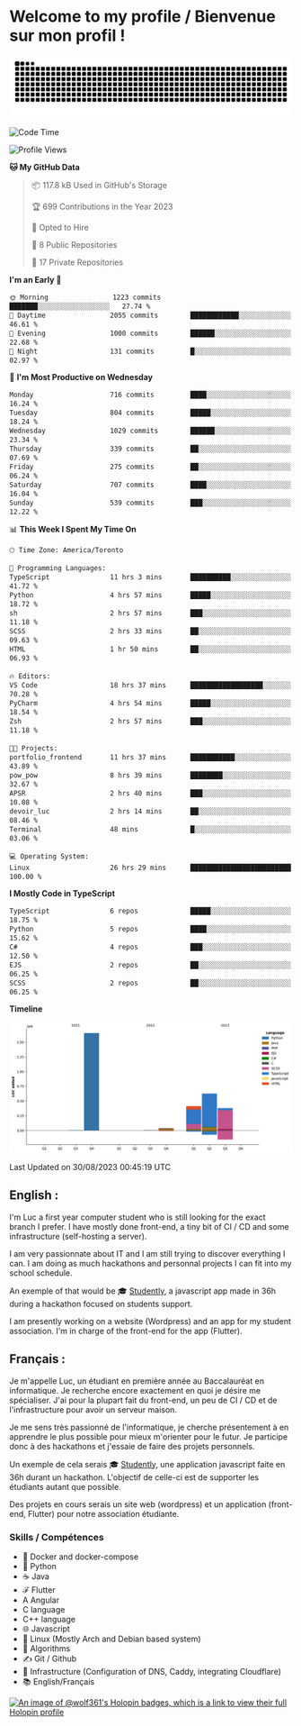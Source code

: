 # Welcome to my profile / Bienvenue sur mon profil !

![snake gif](https://github.com/wolf-361/wolf-361/blob/output/github-contribution-grid-snake.svg)

<!--START_SECTION:waka-->
![Code Time](http://img.shields.io/badge/Code%20Time-315%20hrs%2042%20mins-blue)

![Profile Views](http://img.shields.io/badge/Profile%20Views-0-blue)

**🐱 My GitHub Data** 

> 📦 117.8 kB Used in GitHub's Storage 
 > 
> 🏆 699 Contributions in the Year 2023
 > 
> 💼 Opted to Hire
 > 
> 📜 8 Public Repositories 
 > 
> 🔑 17 Private Repositories 
 > 
**I'm an Early 🐤** 

```text
🌞 Morning                1223 commits        ███████░░░░░░░░░░░░░░░░░░   27.74 % 
🌆 Daytime                2055 commits        ████████████░░░░░░░░░░░░░   46.61 % 
🌃 Evening                1000 commits        ██████░░░░░░░░░░░░░░░░░░░   22.68 % 
🌙 Night                  131 commits         █░░░░░░░░░░░░░░░░░░░░░░░░   02.97 % 
```
📅 **I'm Most Productive on Wednesday** 

```text
Monday                   716 commits         ████░░░░░░░░░░░░░░░░░░░░░   16.24 % 
Tuesday                  804 commits         █████░░░░░░░░░░░░░░░░░░░░   18.24 % 
Wednesday                1029 commits        ██████░░░░░░░░░░░░░░░░░░░   23.34 % 
Thursday                 339 commits         ██░░░░░░░░░░░░░░░░░░░░░░░   07.69 % 
Friday                   275 commits         ██░░░░░░░░░░░░░░░░░░░░░░░   06.24 % 
Saturday                 707 commits         ████░░░░░░░░░░░░░░░░░░░░░   16.04 % 
Sunday                   539 commits         ███░░░░░░░░░░░░░░░░░░░░░░   12.22 % 
```


📊 **This Week I Spent My Time On** 

```text
🕑︎ Time Zone: America/Toronto

💬 Programming Languages: 
TypeScript               11 hrs 3 mins       ██████████░░░░░░░░░░░░░░░   41.72 % 
Python                   4 hrs 57 mins       █████░░░░░░░░░░░░░░░░░░░░   18.72 % 
sh                       2 hrs 57 mins       ███░░░░░░░░░░░░░░░░░░░░░░   11.18 % 
SCSS                     2 hrs 33 mins       ██░░░░░░░░░░░░░░░░░░░░░░░   09.63 % 
HTML                     1 hr 50 mins        ██░░░░░░░░░░░░░░░░░░░░░░░   06.93 % 

🔥 Editors: 
VS Code                  18 hrs 37 mins      ██████████████████░░░░░░░   70.28 % 
PyCharm                  4 hrs 54 mins       █████░░░░░░░░░░░░░░░░░░░░   18.54 % 
Zsh                      2 hrs 57 mins       ███░░░░░░░░░░░░░░░░░░░░░░   11.18 % 

🐱‍💻 Projects: 
portfolio_frontend       11 hrs 37 mins      ███████████░░░░░░░░░░░░░░   43.89 % 
pow_pow                  8 hrs 39 mins       ████████░░░░░░░░░░░░░░░░░   32.67 % 
APSR                     2 hrs 40 mins       ███░░░░░░░░░░░░░░░░░░░░░░   10.08 % 
devoir_luc               2 hrs 14 mins       ██░░░░░░░░░░░░░░░░░░░░░░░   08.46 % 
Terminal                 48 mins             █░░░░░░░░░░░░░░░░░░░░░░░░   03.06 % 

💻 Operating System: 
Linux                    26 hrs 29 mins      █████████████████████████   100.00 % 
```

**I Mostly Code in TypeScript** 

```text
TypeScript               6 repos             █████░░░░░░░░░░░░░░░░░░░░   18.75 % 
Python                   5 repos             ████░░░░░░░░░░░░░░░░░░░░░   15.62 % 
C#                       4 repos             ███░░░░░░░░░░░░░░░░░░░░░░   12.50 % 
EJS                      2 repos             ██░░░░░░░░░░░░░░░░░░░░░░░   06.25 % 
SCSS                     2 repos             ██░░░░░░░░░░░░░░░░░░░░░░░   06.25 % 
```



**Timeline**

![Lines of Code chart](https://raw.githubusercontent.com/wolf-361/wolf-361/main/assets/bar_graph.png)


 Last Updated on 30/08/2023 00:45:19 UTC
<!--END_SECTION:waka-->

## English : 

I'm Luc a first year computer student who is still looking for the exact branch I prefer. I have mostly done front-end, a tiny bit of CI / CD and some infrastructure (self-hosting a server).

I am very passionnate about IT and I am still trying to discover everything I can. I am doing as much hackathons and personnal projects I can fit into my school schedule.

An exemple of that would be 🎓 [Studently](https://github.com/wolf-361/Studently-CodeJam12), a javascript app made in 36h during a hackathon focused on students support.

I am presently working on a website (Wordpress) and an app for my student association. I'm in charge of the front-end for the app (Flutter).

## Français :

Je m'appelle Luc, un étudiant en première année au Baccalauréat en informatique. Je recherche encore exactement en quoi je désire me spécialiser. J'ai pour la plupart fait du front-end, un peu de CI / CD et de l'infrastructure pour avoir un serveur maison.

Je me sens très passionné de l'informatique, je cherche présentement à en apprendre le plus possible pour mieux m'orienter pour le futur. Je participe donc à des hackathons et j'essaie de faire des projets personnels.

Un exemple de cela serais 🎓 [Studently](https://github.com/wolf-361/Studently-CodeJam12), une application javascript faite en 36h durant un hackathon. L'objectif de celle-ci est de supporter les étudiants autant que possible.

Des projets en cours serais un site web (wordpress) et un application (front-end, Flutter) pour notre association étudiante.

###  Skills / Compétences

* 🐋 Docker and docker-compose
* 🐍 Python
* ☕ Java
* ℱ Flutter
* A Angular
* C language
* C++ language
* 🌐 Javascript
* 🐧 Linux (Mostly Arch and Debian based system)
* 🧩 Algorithms
* ✍️ Git / Github
* 📜 Infrastructure (Configuration of DNS, Caddy, integrating Cloudflare)
* 📚 English/Français

[![An image of @wolf361's Holopin badges, which is a link to view their full Holopin profile](https://holopin.me/wolf361)](https://holopin.io/@wolf361)


